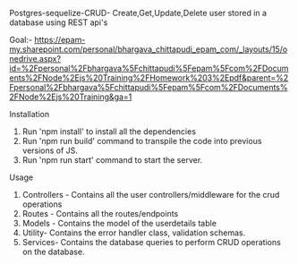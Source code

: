 Postgres-sequelize-CRUD-
Create,Get,Update,Delete user stored in a database using REST api's

Goal:- 
https://epam-my.sharepoint.com/personal/bhargava_chittapudi_epam_com/_layouts/15/onedrive.aspx?id=%2Fpersonal%2Fbhargava%5Fchittapudi%5Fepam%5Fcom%2FDocuments%2FNode%2Ejs%20Training%2FHomework%203%2Epdf&parent=%2Fpersonal%2Fbhargava%5Fchittapudi%5Fepam%5Fcom%2FDocuments%2FNode%2Ejs%20Training&ga=1

Installation
1. Run 'npm install' to install all the dependencies
2. Run 'npm run build' command to transpile the code into previous versions of JS.
3. Run 'npm run start' command to start the server.

Usage
1. Controllers - Contains all the user controllers/middleware for the crud operations
2. Routes - Contains all the routes/endpoints
3. Models - Contains the model of the userdetails table
4. Utility- Contains the error handler class, validation schemas.
5. Services- Contains the database queries to perform CRUD operations on the database.